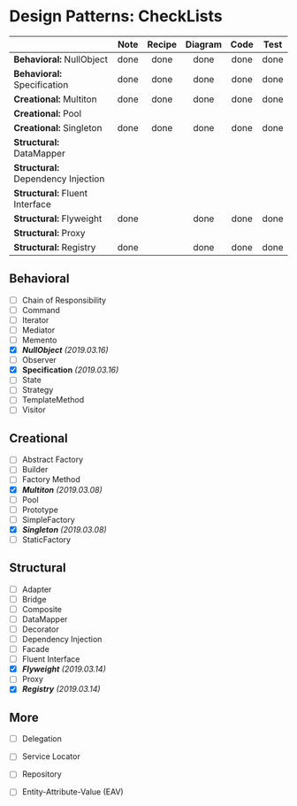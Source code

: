 # Design Patterns: CheckLists

| | Note | Recipe | Diagram | Code | Test
--- | :---:| :---:| :---: | :---:| :---:|
**Behavioral:** NullObject | done | done | done | done | done
**Behavioral:** Specification | done | done | done | done | done 
**Creational:** Multiton | done | done | done | done | done
**Creational:** Pool |  |  |  |  | 
**Creational:** Singleton | done | done | done | done | done
**Structural:** DataMapper |  |  |  |  | 
**Structural:** Dependency Injection |  |  |  |  | 
**Structural:** Fluent Interface |  |  |  |  | 
**Structural:** Flyweight  | done |  | done | done | done
**Structural:** Proxy |  |  |  |  | 
**Structural:** Registry | done |  | done | done | done

## Behavioral
- [ ] Chain of Responsibility
- [ ] Command
- [ ] Iterator
- [ ] Mediator
- [ ] Memento
- [x] **_NullObject_** _(2019.03.16)_
- [ ] Observer
- [x] **Specification** _(2019.03.16)_
- [ ] State
- [ ] Strategy
- [ ] TemplateMethod
- [ ] Visitor

## Creational
- [ ] Abstract Factory
- [ ] Builder
- [ ] Factory Method
- [x] **_Multiton_** _(2019.03.08)_
- [ ] Pool
- [ ] Prototype
- [ ] SimpleFactory
- [x] **_Singleton_** _(2019.03.08)_
- [ ] StaticFactory

## Structural
- [ ] Adapter
- [ ] Bridge
- [ ] Composite
- [ ] DataMapper
- [ ] Decorator
- [ ] Dependency Injection
- [ ] Facade
- [ ] Fluent Interface
- [x] **_Flyweight_** _(2019.03.14)_
- [ ] Proxy
- [x] **_Registry_** _(2019.03.14)_

## More
- [ ] Delegation
- [ ] Service Locator
- [ ] Repository
- [ ] Entity-Attribute-Value (EAV)



